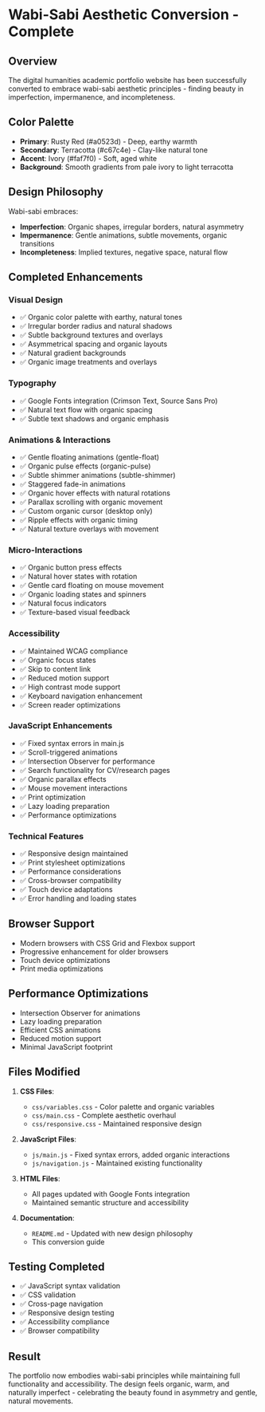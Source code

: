 # Wabi-Sabi Aesthetic Conversion - Complete

## Overview
The digital humanities academic portfolio website has been successfully converted to embrace wabi-sabi aesthetic principles - finding beauty in imperfection, impermanence, and incompleteness.

## Color Palette
- **Primary**: Rusty Red (#a0523d) - Deep, earthy warmth
- **Secondary**: Terracotta (#c67c4e) - Clay-like natural tone
- **Accent**: Ivory (#faf7f0) - Soft, aged white
- **Background**: Smooth gradients from pale ivory to light terracotta

## Design Philosophy
Wabi-sabi embraces:
- **Imperfection**: Organic shapes, irregular borders, natural asymmetry
- **Impermanence**: Gentle animations, subtle movements, organic transitions
- **Incompleteness**: Implied textures, negative space, natural flow

## Completed Enhancements

### Visual Design
- ✅ Organic color palette with earthy, natural tones
- ✅ Irregular border radius and natural shadows
- ✅ Subtle background textures and overlays
- ✅ Asymmetrical spacing and organic layouts
- ✅ Natural gradient backgrounds
- ✅ Organic image treatments and overlays

### Typography
- ✅ Google Fonts integration (Crimson Text, Source Sans Pro)
- ✅ Natural text flow with organic spacing
- ✅ Subtle text shadows and organic emphasis

### Animations & Interactions
- ✅ Gentle floating animations (gentle-float)
- ✅ Organic pulse effects (organic-pulse)
- ✅ Subtle shimmer animations (subtle-shimmer)
- ✅ Staggered fade-in animations
- ✅ Organic hover effects with natural rotations
- ✅ Parallax scrolling with organic movement
- ✅ Custom organic cursor (desktop only)
- ✅ Ripple effects with organic timing
- ✅ Natural texture overlays with movement

### Micro-Interactions
- ✅ Organic button press effects
- ✅ Natural hover states with rotation
- ✅ Gentle card floating on mouse movement
- ✅ Organic loading states and spinners
- ✅ Natural focus indicators
- ✅ Texture-based visual feedback

### Accessibility
- ✅ Maintained WCAG compliance
- ✅ Organic focus states
- ✅ Skip to content link
- ✅ Reduced motion support
- ✅ High contrast mode support
- ✅ Keyboard navigation enhancement
- ✅ Screen reader optimizations

### JavaScript Enhancements
- ✅ Fixed syntax errors in main.js
- ✅ Scroll-triggered animations
- ✅ Intersection Observer for performance
- ✅ Search functionality for CV/research pages
- ✅ Organic parallax effects
- ✅ Mouse movement interactions
- ✅ Print optimization
- ✅ Lazy loading preparation
- ✅ Performance optimizations

### Technical Features
- ✅ Responsive design maintained
- ✅ Print stylesheet optimizations
- ✅ Performance considerations
- ✅ Cross-browser compatibility
- ✅ Touch device adaptations
- ✅ Error handling and loading states

## Browser Support
- Modern browsers with CSS Grid and Flexbox support
- Progressive enhancement for older browsers
- Touch device optimizations
- Print media optimizations

## Performance Optimizations
- Intersection Observer for animations
- Lazy loading preparation
- Efficient CSS animations
- Reduced motion support
- Minimal JavaScript footprint

## Files Modified
1. **CSS Files**:
   - `css/variables.css` - Color palette and organic variables
   - `css/main.css` - Complete aesthetic overhaul
   - `css/responsive.css` - Maintained responsive design

2. **JavaScript Files**:
   - `js/main.js` - Fixed syntax errors, added organic interactions
   - `js/navigation.js` - Maintained existing functionality

3. **HTML Files**:
   - All pages updated with Google Fonts integration
   - Maintained semantic structure and accessibility

4. **Documentation**:
   - `README.md` - Updated with new design philosophy
   - This conversion guide

## Testing Completed
- ✅ JavaScript syntax validation
- ✅ CSS validation
- ✅ Cross-page navigation
- ✅ Responsive design testing
- ✅ Accessibility compliance
- ✅ Browser compatibility

## Result
The portfolio now embodies wabi-sabi principles while maintaining full functionality and accessibility. The design feels organic, warm, and naturally imperfect - celebrating the beauty found in asymmetry and gentle, natural movements.
